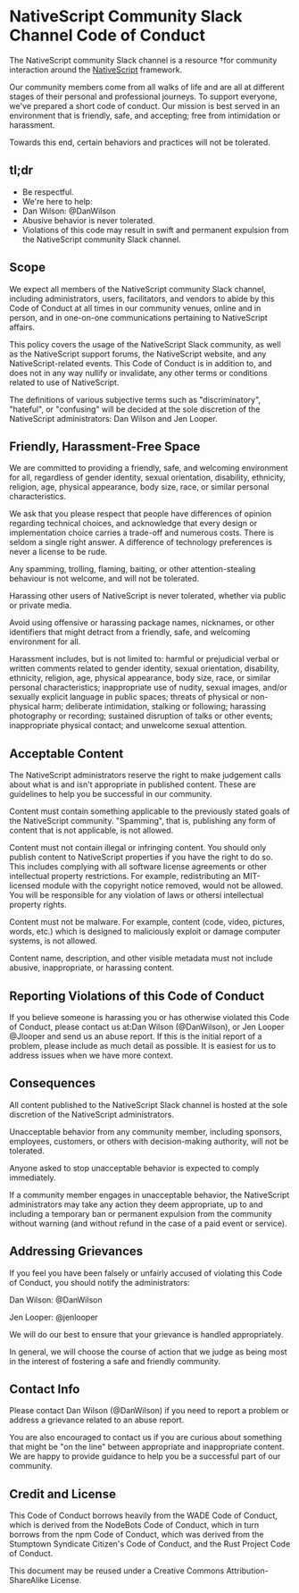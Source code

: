 # NativeScript Community Slack Channel Code of Conduct

The NativeScript community Slack channel is a resource †for community interaction around the [NativeScript](https://www.nativescript.org/) framework.

Our community members come from all walks of life and are all at different stages of their personal and professional journeys. To support everyone, we've prepared a short code of conduct. Our mission is best served in an environment that is friendly, safe, and accepting; free from intimidation or harassment.

Towards this end, certain behaviors and practices will not be tolerated.

## tl;dr

- Be respectful. 
- We're here to help: 
- Dan Wilson: @DanWilson 
- Abusive behavior is never tolerated. 
- Violations of this code may result in swift and permanent expulsion from the NativeScript community Slack channel. 

## Scope

We expect all members of the NativeScript community Slack channel, including administrators, users, facilitators, and vendors to abide by this Code of Conduct at all times in our community venues, online and in person, and in one-on-one communications pertaining to NativeScript affairs.

This policy covers the usage of the NativeScript Slack community, as well as the NativeScript support forums, the NativeScript website, and any NativeScript-related events. This Code of Conduct is in addition to, and does not in any way nullify or invalidate, any other terms or conditions related to use of NativeScript.

The definitions of various subjective terms such as "discriminatory", "hateful", or "confusing" will be decided at the sole discretion of the NativeScript administrators: Dan Wilson and Jen Looper.

## Friendly, Harassment-Free Space

We are committed to providing a friendly, safe, and welcoming environment for all, regardless of gender identity, sexual orientation, disability, ethnicity, religion, age, physical appearance, body size, race, or similar personal characteristics.

We ask that you please respect that people have differences of opinion regarding technical choices, and acknowledge that every design or implementation choice carries a trade-off and numerous costs. There is seldom a single right answer. A difference of technology preferences is never a license to be rude.

Any spamming, trolling, flaming, baiting, or other attention-stealing behaviour is not welcome, and will not be tolerated.

Harassing other users of NativeScript is never tolerated, whether via public or private media.

Avoid using offensive or harassing package names, nicknames, or other identifiers that might detract from a friendly, safe, and welcoming environment for all.

Harassment includes, but is not limited to: harmful or prejudicial verbal or written comments related to gender identity, sexual orientation, disability, ethnicity, religion, age, physical appearance, body size, race, or similar personal characteristics; inappropriate use of nudity, sexual images, and/or sexually explicit language in public spaces; threats of physical or non-physical harm; deliberate intimidation, stalking or following; harassing photography or recording; sustained disruption of talks or other events; inappropriate physical contact; and unwelcome sexual attention.

## Acceptable Content

The NativeScript administrators reserve the right to make judgement calls about what is and isn't appropriate in published content. These are guidelines to help you be successful in our community.

Content must contain something applicable to the previously stated goals of the NativeScript community. "Spamming", that is, publishing any form of content that is not applicable, is not allowed.

Content must not contain illegal or infringing content. You should only publish content to NativeScript properties if you have the right to do so. This includes complying with all software license agreements or other intellectual property restrictions. For example, redistributing an MIT-licensed module with the copyright notice removed, would not be allowed. You will be responsible for any violation of laws or othersí intellectual property rights.

Content must not be malware. For example, content (code, video, pictures, words, etc.) which is designed to maliciously exploit or damage computer systems, is not allowed.

Content name, description, and other visible metadata must not include abusive, inappropriate, or harassing content.

## Reporting Violations of this Code of Conduct

If you believe someone is harassing you or has otherwise violated this Code of Conduct, please contact us at:Dan Wilson (@DanWilson), or Jen Looper @Jlooper and send us an abuse report. If this is the initial report of a problem, please include as much detail as possible. It is easiest for us to address issues when we have more context.

## Consequences

All content published to the NativeScript Slack channel is hosted at the sole discretion of the NativeScript administrators.

Unacceptable behavior from any community member, including sponsors, employees, customers, or others with decision-making authority, will not be tolerated.

Anyone asked to stop unacceptable behavior is expected to comply immediately.

If a community member engages in unacceptable behavior, the NativeScript administrators may take any action they deem appropriate, up to and including a temporary ban or permanent expulsion from the community without warning (and without refund in the case of a paid event or service).

## Addressing Grievances

If you feel you have been falsely or unfairly accused of violating this Code of Conduct, you should notify the administrators:

Dan Wilson: @DanWilson

Jen Looper: @jenlooper

We will do our best to ensure that your grievance is handled appropriately.

In general, we will choose the course of action that we judge as being most in the interest of fostering a safe and friendly community.

## Contact Info

Please contact Dan Wilson (@DanWilson) if you need to report a problem or address a grievance related to an abuse report.

You are also encouraged to contact us if you are curious about something that might be "on the line" between appropriate and inappropriate content. We are happy to provide guidance to help you be a successful part of our community.

## Credit and License

This Code of Conduct borrows heavily from the WADE Code of Conduct, which is derived from the NodeBots Code of Conduct, which in turn borrows from the npm Code of Conduct, which was derived from the Stumptown Syndicate Citizen's Code of Conduct, and the Rust Project Code of Conduct.

This document may be reused under a Creative Commons Attribution-ShareAlike License.
